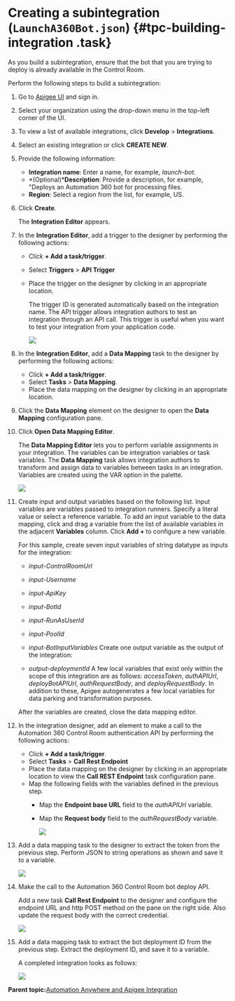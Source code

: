 # Creating a subintegration \(`LaunchA360Bot.json`\) {#tpc-building-integration .task}

As you build a subintegration, ensure that the bot that you are trying to deploy is already available in the Control Room.

Perform the following steps to build a subintegration:

1.  Go to [Apigee UI](https://apigee.google.com/landing) and sign in.
2.  Select your organization using the drop-down menu in the top-left corner of the UI.
3.  To view a list of available integrations, click **Develop** \> **Integrations**.
4.  Select an existing integration or click **CREATE NEW**.
5.  Provide the following information:
    -   **Integration name**: Enter a name, for example, *launch-bot*.
    -   *\(Optional\)***Description**: Provide a description, for example, "Deploys an Automation 360 bot for processing files.
    -   **Region**: Select a region from the list, for example, US.
6.  Click **Create**.

    The **Integration Editor** appears.

7.  In the **Integration Editor**, add a trigger to the designer by performing the following actions:
    -   Click **+ Add a task/trigger**.
    -   Select **Triggers** \> **API Trigger**
    -   Place the trigger on the designer by clicking in an appropriate location.

        The trigger ID is generated automatically based on the integration name. The API trigger allows integration authors to test an integration through an API call. This trigger is useful when you want to test your integration from your application code.

        ![](images/step7.png)

8.  In the **Integration Editor**, add a **Data Mapping** task to the designer by performing the following actions:
    -   Click **+ Add a task/trigger**.
    -   Select **Tasks** \> **Data Mapping**.
    -   Place the data mapping on the designer by clicking in an appropriate location.
9.  Click the **Data Mapping** element on the designer to open the **Data Mapping** configuration pane.
10. Click **Open Data Mapping Editor**.

    The **Data Mapping Editor** lets you to perform variable assignments in your integration. The variables can be integration variables or task variables. The **Data Mapping** task allows integration authors to transform and assign data to variables between tasks in an integration. Variables are created using the VAR option in the palette.

    ![](images/step8-9-10.png)

11. Create input and output variables based on the following list. Input variables are variables passed to integration runners. Specify a literal value or select a reference variable. To add an input variable to the data mapping, click and drag a variable from the list of available variables in the adjacent **Variables** column. Click **Add +** to configure a new variable.

    For this sample, create seven input variables of string datatype as inputs for the integration:

    -   *input-ControlRoomUrl*
    -   *input-Username*
    -   *input-ApiKey*
    -   *input-BotId*
    -   *input-RunAsUserId*
    -   *input-PoolId*
    -   *input-BotInputVariables*
    Create one output variable as the output of the integration:

    -   *output-deploymentId*
    A few local variables that exist only within the scope of this integration are as follows: *accessToken*, *authAPIUrl*, *deployBotAPIUrl*, *authRequestBody*, and *deployRequestBody*. In addition to these, Apigee autogenerates a few local variables for data parking and transformation purposes.

    After the variables are created, close the data mapping editor.

12. In the integration designer, add an element to make a call to the Automation 360 Control Room authentication API by performing the following actions:
    -   Click **+ Add a task/trigger**.
    -   Select **Tasks** \> **Call Rest Endpoint**
    -   Place the data mapping on the designer by clicking in an appropriate location to view the **Call REST Endpoint** task configuration pane.
    -   Map the following fields with the variables defined in the previous step.
        -   Map the **Endpoint base URL** field to the *authAPIUrl* variable.
        -   Map the **Request body** field to the *authRequestBody* variable.

            ![](images/step11.png)

13. Add a data mapping task to the designer to extract the token from the previous step. Perform JSON to string operations as shown and save it to a variable.

    ![](images/step12.png)

14. Make the call to the Automation 360 Control Room bot deploy API.

    Add a new task **Call Rest Endpoint** to the designer and configure the endpoint URL and http POST method on the pane on the right side. Also update the request body with the correct credential.

    ![](images/step13.png)

15. Add a data mapping task to extract the bot deployment ID from the previous step. Extract the deployment ID, and save it to a variable.

    A completed integration looks as follows:

    ![](images/step14.png)


**Parent topic:**[Automation Anywhere and Apigee Integration](../../)

